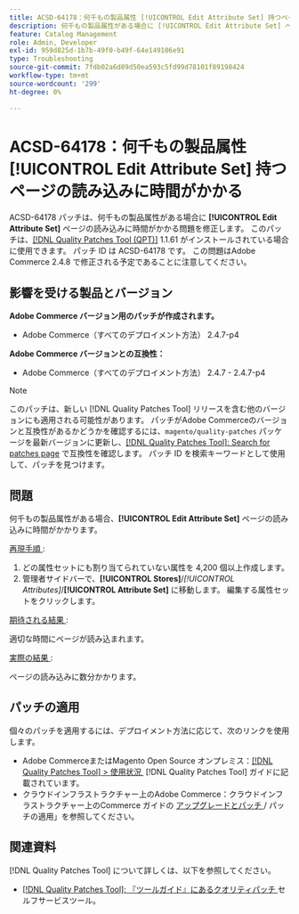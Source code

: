 ```yaml
---
title: ACSD-64178：何千もの製品属性 [!UICONTROL Edit Attribute Set] 持つページの読み込みに時間がかかる
description: 何千もの製品属性がある場合に [!UICONTROL Edit Attribute Set] ページの読み込みに時間がかかるAdobe Commerceの問題を修正するために、ACSD-64178 パッチを適用してください。
feature: Catalog Management
role: Admin, Developer
exl-id: 959d825d-1b7b-49f0-b49f-64e149106e91
type: Troubleshooting
source-git-commit: 7fdb02a6d89d50ea593c5fd99d78101f89198424
workflow-type: tm+mt
source-wordcount: '299'
ht-degree: 0%

---
```


# ACSD-64178：何千もの製品属性 [!UICONTROL Edit Attribute Set] 持つページの読み込みに時間がかかる

ACSD-64178 パッチは、何千もの製品属性がある場合に **[!UICONTROL Edit Attribute Set]** ページの読み込みに時間がかかる問題を修正します。 このパッチは、[[!DNL Quality Patches Tool (QPT)]](/help/tools/quality-patches-tool/quality-patches-tool-to-self-serve-quality-patches.md) 1.1.61 がインストールされている場合に使用できます。 パッチ ID は ACSD-64178 です。 この問題はAdobe Commerce 2.4.8 で修正される予定であることに注意してください。

## 影響を受ける製品とバージョン

**Adobe Commerce バージョン用のパッチが作成されます。**

* Adobe Commerce（すべてのデプロイメント方法） 2.4.7-p4

**Adobe Commerce バージョンとの互換性：**

* Adobe Commerce（すべてのデプロイメント方法） 2.4.7 - 2.4.7-p4

>[!NOTE]
>
>このパッチは、新しい [!DNL Quality Patches Tool] リリースを含む他のバージョンにも適用される可能性があります。 パッチがAdobe Commerceのバージョンと互換性があるかどうかを確認するには、`magento/quality-patches` パッケージを最新バージョンに更新し、[[!DNL Quality Patches Tool]: Search for patches page](https://experienceleague.adobe.com/tools/commerce-quality-patches/index.html?lang=ja) で互換性を確認します。 パッチ ID を検索キーワードとして使用して、パッチを見つけます。

## 問題

何千もの製品属性がある場合、**[!UICONTROL Edit Attribute Set]** ページの読み込みに時間がかかります。

<u> 再現手順 </u>:

1. どの属性セットにも割り当てられていない属性を 4,200 個以上作成します。
1. 管理者サイドバーで、**[!UICONTROL Stores]**/*[!UICONTROL Attributes]*/**[!UICONTROL Attribute Set]** に移動します。 編集する属性セットをクリックします。

<u> 期待される結果 </u>:

適切な時間にページが読み込まれます。

<u> 実際の結果 </u>:

ページの読み込みに数分かかります。

## パッチの適用

個々のパッチを適用するには、デプロイメント方法に応じて、次のリンクを使用します。

* Adobe CommerceまたはMagento Open Source オンプレミス：[[!DNL Quality Patches Tool] > 使用状況 &#x200B;](/help/tools/quality-patches-tool/usage.md) [!DNL Quality Patches Tool] ガイドに記載されています。
* クラウドインフラストラクチャー上のAdobe Commerce：クラウドインフラストラクチャー上のCommerce ガイドの [&#x200B; アップグレードとパッチ &#x200B;](https://experienceleague.adobe.com/docs/commerce-cloud-service/user-guide/develop/upgrade/apply-patches.html?lang=ja)/ パッチの適用」を参照してください。


## 関連資料

[!DNL Quality Patches Tool] について詳しくは、以下を参照してください。

* [[!DNL Quality Patches Tool]: 『ツールガイド』にあるクオリティパッチ &#x200B;](/help/tools/quality-patches-tool/quality-patches-tool-to-self-serve-quality-patches.md) セルフサービスツール。
